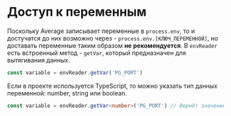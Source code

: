 # Доступ к переменным
Поскольку Average записывает переменные в `process.env`, то и достучатся до них возможно через - `process.env.[КЛЮЧ_ПЕРЕМЕННОЙ]`,
но доставать переменные таким образом **не рекомендуется**. В `envReader` есть встроенный метод - `getVar`, который предназначен для вытягивания данных.
```javascript
const variable = envReader.getVar('PG_PORT')
```

Если в проекте используется TypeScript, то можно указать тип данных переменной: number, string или boolean.
```typescript
const variable = envReader.getVar<number>('PG_PORT') // Вернёт значение преобразовав его в числовой тип данных
```
